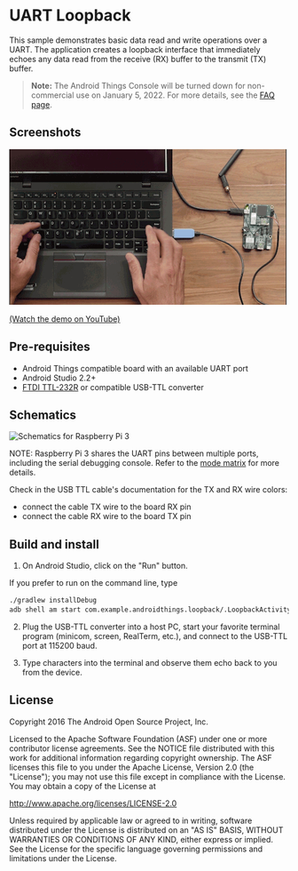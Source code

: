 # UART Loopback

This sample demonstrates basic data read and write operations over a UART.
The application creates a loopback interface that immediately echoes
any data read from the receive (RX) buffer to the transmit (TX) buffer.

> **Note:** The Android Things Console will be turned down for non-commercial
> use on January 5, 2022. For more details, see the
> [FAQ page](https://developer.android.com/things/faq).

## Screenshots

![UART Loopback sample demo][demo-gif]

[(Watch the demo on YouTube)][demo-yt]

## Pre-requisites

- Android Things compatible board with an available UART port
- Android Studio 2.2+
- [FTDI TTL-232R](http://www.ftdichip.com/Products/Cables/USBTTLSerial.htm)
or compatible USB-TTL converter

## Schematics

![Schematics for Raspberry Pi 3](rpi3_schematics.png)

NOTE: Raspberry Pi 3 shares the UART pins between multiple ports, including the serial debugging
console. Refer to the [mode matrix][pi3-modes] for more details.

Check in the USB TTL cable's documentation for the TX and RX wire colors:
- connect the cable TX wire to the board RX pin
- connect the cable RX wire to the board TX pin

## Build and install

1. On Android Studio, click on the "Run" button.

If you prefer to run on the command line, type

```bash
./gradlew installDebug
adb shell am start com.example.androidthings.loopback/.LoopbackActivity
```

2. Plug the USB-TTL converter into a host PC, start your favorite terminal
program (minicom, screen, RealTerm, etc.), and connect to the USB-TTL port
at 115200 baud.

3. Type characters into the terminal and observe them echo back to you from the device.

## License

Copyright 2016 The Android Open Source Project, Inc.

Licensed to the Apache Software Foundation (ASF) under one or more contributor
license agreements.  See the NOTICE file distributed with this work for
additional information regarding copyright ownership.  The ASF licenses this
file to you under the Apache License, Version 2.0 (the "License"); you may not
use this file except in compliance with the License.  You may obtain a copy of
the License at

  http://www.apache.org/licenses/LICENSE-2.0

Unless required by applicable law or agreed to in writing, software
distributed under the License is distributed on an "AS IS" BASIS, WITHOUT
WARRANTIES OR CONDITIONS OF ANY KIND, either express or implied.  See the
License for the specific language governing permissions and limitations under
the License.

[pi3-modes]: https://developer.android.com/things/hardware/raspberrypi-mode-matrix.html
[demo-yt]: https://www.youtube.com/watch?v=OBprmZ00T3E&index=12&list=PLWz5rJ2EKKc-GjpNkFe9q3DhE2voJscDT
[demo-gif]: demo1.gif
